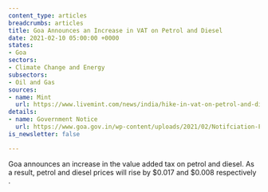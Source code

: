 ```yaml
---
content_type: articles
breadcrumbs: articles
title: Goa Announces an Increase in VAT on Petrol and Diesel
date: 2021-02-10 05:00:00 +0000
states:
- Goa
sectors:
- Climate Change and Energy
subsectors:
- Oil and Gas
sources:
- name: Mint
  url: https://www.livemint.com/news/india/hike-in-vat-on-petrol-and-diesel-in-goa-11612492302383.html
details:
- name: Government Notice
  url: https://www.goa.gov.in/wp-content/uploads/2021/02/Notifciation-FinRC-dt-4-2-2021.pdf
is_newsletter: false

---
```

Goa announces an increase in the value added tax on petrol and diesel. As a result, petrol and diesel prices will rise by $0.017 and $0.008 respectively .
